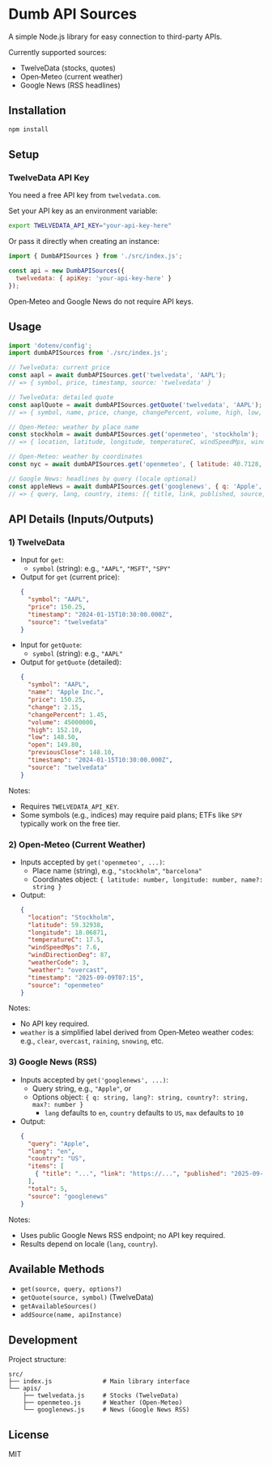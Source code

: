 # Dumb API Sources

A simple Node.js library for easy connection to third-party APIs.

Currently supported sources:
- TwelveData (stocks, quotes)
- Open‑Meteo (current weather)
- Google News (RSS headlines)

## Installation

```bash
npm install
```

## Setup

### TwelveData API Key
You need a free API key from `twelvedata.com`.

Set your API key as an environment variable:
```bash
export TWELVEDATA_API_KEY="your-api-key-here"
```

Or pass it directly when creating an instance:
```javascript
import { DumbAPISources } from './src/index.js';

const api = new DumbAPISources({
  twelvedata: { apiKey: 'your-api-key-here' }
});
```

Open‑Meteo and Google News do not require API keys.

## Usage

```javascript
import 'dotenv/config';
import dumbAPISources from './src/index.js';

// TwelveData: current price
const aapl = await dumbAPISources.get('twelvedata', 'AAPL');
// => { symbol, price, timestamp, source: 'twelvedata' }

// TwelveData: detailed quote
const aaplQuote = await dumbAPISources.getQuote('twelvedata', 'AAPL');
// => { symbol, name, price, change, changePercent, volume, high, low, open, previousClose, timestamp, source }

// Open‑Meteo: weather by place name
const stockholm = await dumbAPISources.get('openmeteo', 'stockholm');
// => { location, latitude, longitude, temperatureC, windSpeedMps, windDirectionDeg, weatherCode, weather, timestamp, source: 'openmeteo' }

// Open‑Meteo: weather by coordinates
const nyc = await dumbAPISources.get('openmeteo', { latitude: 40.7128, longitude: -74.0060, name: 'New York' });

// Google News: headlines by query (locale optional)
const appleNews = await dumbAPISources.get('googlenews', { q: 'Apple', lang: 'en', country: 'US', max: 5 });
// => { query, lang, country, items: [{ title, link, published, source, snippet }], total, source: 'googlenews' }
```

## API Details (Inputs/Outputs)

### 1) TwelveData
- Input for `get`:
  - `symbol` (string): e.g., `"AAPL"`, `"MSFT"`, `"SPY"`
- Output for `get` (current price):
  ```json
  {
    "symbol": "AAPL",
    "price": 150.25,
    "timestamp": "2024-01-15T10:30:00.000Z",
    "source": "twelvedata"
  }
  ```
- Input for `getQuote`:
  - `symbol` (string): e.g., `"AAPL"`
- Output for `getQuote` (detailed):
  ```json
  {
    "symbol": "AAPL",
    "name": "Apple Inc.",
    "price": 150.25,
    "change": 2.15,
    "changePercent": 1.45,
    "volume": 45000000,
    "high": 152.10,
    "low": 148.50,
    "open": 149.80,
    "previousClose": 148.10,
    "timestamp": "2024-01-15T10:30:00.000Z",
    "source": "twelvedata"
  }
  ```

Notes:
- Requires `TWELVEDATA_API_KEY`.
- Some symbols (e.g., indices) may require paid plans; ETFs like `SPY` typically work on the free tier.

### 2) Open‑Meteo (Current Weather)
- Inputs accepted by `get('openmeteo', ...)`:
  - Place name (string), e.g., `"stockholm"`, `"barcelona"`
  - Coordinates object: `{ latitude: number, longitude: number, name?: string }`
- Output:
  ```json
  {
    "location": "Stockholm",
    "latitude": 59.32938,
    "longitude": 18.06871,
    "temperatureC": 17.5,
    "windSpeedMps": 7.6,
    "windDirectionDeg": 87,
    "weatherCode": 3,
    "weather": "overcast",
    "timestamp": "2025-09-09T07:15",
    "source": "openmeteo"
  }
  ```

Notes:
- No API key required.
- `weather` is a simplified label derived from Open‑Meteo weather codes: e.g., `clear`, `overcast`, `raining`, `snowing`, etc.

### 3) Google News (RSS)
- Inputs accepted by `get('googlenews', ...)`:
  - Query string, e.g., `"Apple"`, or
  - Options object: `{ q: string, lang?: string, country?: string, max?: number }`
    - `lang` defaults to `en`, `country` defaults to `US`, `max` defaults to `10`
- Output:
  ```json
  {
    "query": "Apple",
    "lang": "en",
    "country": "US",
    "items": [
      { "title": "...", "link": "https://...", "published": "2025-09-08T12:01:00.000Z", "source": "...", "snippet": "..." }
    ],
    "total": 5,
    "source": "googlenews"
  }
  ```

Notes:
- Uses public Google News RSS endpoint; no API key required.
- Results depend on locale (`lang`, `country`).

## Available Methods
- `get(source, query, options?)`
- `getQuote(source, symbol)` (TwelveData)
- `getAvailableSources()`
- `addSource(name, apiInstance)`

## Development

Project structure:
```
src/
├── index.js              # Main library interface
└── apis/
    ├── twelvedata.js     # Stocks (TwelveData)
    ├── openmeteo.js      # Weather (Open‑Meteo)
    └── googlenews.js     # News (Google News RSS)
```

## License
MIT
